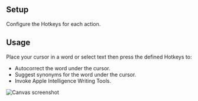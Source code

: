 ## Setup

Configure the Hotkeys for each action.

## Usage

Place your cursor in a word or select text then press the defined Hotkeys to:

* Autocorrect the word under the cursor.
* Suggest synonyms for the word under the cursor.
* Invoke Apple Intelligence Writing Tools.

![Canvas screenshot](images/workflow-canvas.png)
